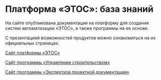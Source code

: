 # Платформа «ЭТОС»: база знаний

На сайте опубликована документация на платформу для создания систем автоматизации «ЭТОС», а также программы на ее основе. 

С презентацией возможностей продуктов можно ознакомиться на их официальных страницах:

<a href="https://etos-pro.ru" target="_blank" title="Сайт платформы">Сайт платформы «ЭТОС»</a>

<a href="https://stroi.etos-pro.ru" target="_blank" title="Сайт программы">Сайт программы «Управление строительством»</a>

<a href="https://expert.etos-pro.ru/" target="_blank" title="Сайт программы">Сайт программы «Экспертиза проектной документации»</a>